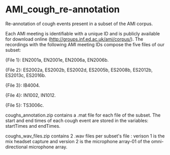 # AMI_cough_re-annotation


Re-annotation of cough events present in a subset of the AMI corpus.

Each AMI meeting is identifiable with a unique ID and is publicly available for download online (http://groups.inf.ed.ac.uk/ami/corpus/). The recordings with the following AMI meeting IDs compose the five files of our subset: 

{File 1}: EN2001a, EN2001e, EN2006a, EN2006b.

{File 2}: ES2002a, ES2002b, ES2002d, ES2005b, ES2008b, ES2012b, ES2013c, ES2016b.

{File 3}: IB4004.

{File 4}: IN1002, IN1012.

{File 5}: TS3006c.


coughs_annotation.zip contains a .mat file for each file of the subset. The start and end times of each cough event are stored in the variables: startTimes and endTimes.

coughs_wav_files.zip contains  2 .wav files per subset's file : verison 1 is the mix headset capture and version 2 is the microphone array-01 of the omni-directional microphone array.
